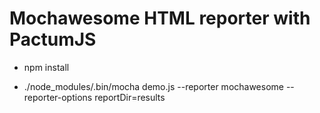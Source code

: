 # Mochawesome HTML reporter with PactumJS

- npm install

- ./node_modules/.bin/mocha demo.js --reporter mochawesome --reporter-options reportDir=results